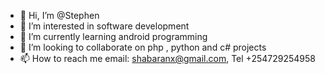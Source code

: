 - 👋 Hi, I’m @Stephen
- 👀 I’m interested in software development
- 🌱 I’m currently learning android programming
- 💞️ I’m looking to collaborate on  php , python and c# projects
- 📫 How to reach me  email: shabaranx@gmail.com, Tel +254729254958

<!---
Stephen123-M/Stephen123-M is a ✨ special ✨ repository because its `README.md` (this file) appears on your GitHub profile.
You can click the Preview link to take a look at your changes.
--->
